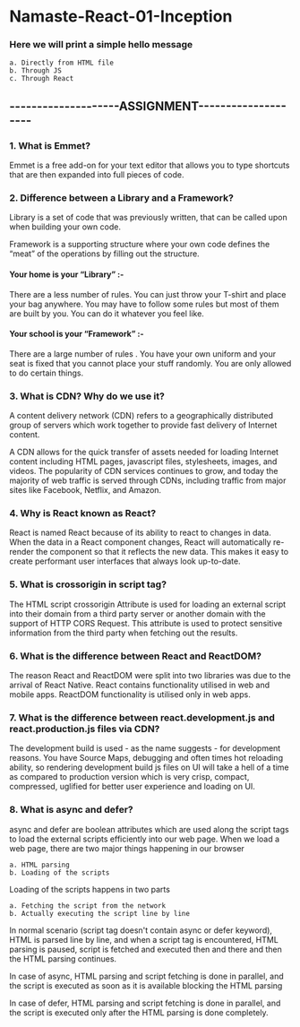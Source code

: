 # Namaste-React-01-Inception

### Here we will print a simple hello message

```
a. Directly from HTML file
b. Through JS
c. Through React
```

## --------------------ASSIGNMENT--------------------

### 1. What is Emmet?

Emmet is a free add-on for your text editor that allows you to type shortcuts that are then expanded into full pieces of code.

### 2. Difference between a Library and a Framework?

Library is a set of code that was previously written, that can be called upon when building your own code.

Framework is a supporting structure where your own code defines the “meat” of the operations by filling out the structure.

#### Your home is your “Library” :-

There are a less number of rules. You can just throw your T-shirt and place your bag anywhere. You may have to follow some rules but most of them are built by you. You can do it whatever you feel like.

#### Your school is your “Framework” :-

There are a large number of rules . You have your own uniform and your seat is fixed that you cannot place your stuff randomly. You are only allowed to do certain things.

### 3. What is CDN? Why do we use it?

A content delivery network (CDN) refers to a geographically distributed group of servers which work together to provide fast delivery of Internet content.

A CDN allows for the quick transfer of assets needed for loading Internet content including HTML pages, javascript files, stylesheets, images, and videos. The popularity of CDN services continues to grow, and today the majority of web traffic is served through CDNs, including traffic from major sites like Facebook, Netflix, and Amazon.

### 4. Why is React known as React?

React is named React because of its ability to react to changes in data. When the data in a React component changes, React will automatically re-render the component so that it reflects the new data. This makes it easy to create performant user interfaces that always look up-to-date.

### 5. What is crossorigin in script tag?

The HTML script crossorigin Attribute is used for loading an external script into their domain from a third party server or another domain with the support of HTTP CORS Request. This attribute is used to protect sensitive information from the third party when fetching out the results.

### 6. What is the difference between React and ReactDOM?

The reason React and ReactDOM were split into two libraries was due to the arrival of React Native. React contains functionality utilised in web and mobile apps.
ReactDOM functionality is utilised only in web apps.

### 7. What is the difference between react.development.js and react.production.js files via CDN?

The development build is used - as the name suggests - for development reasons. You have Source Maps, debugging and often times hot reloading ability, so rendering development build js files on UI will take a hell of a time as compared to production version which is very crisp, compact, compressed, uglified for better user experience and loading on UI.

### 8. What is async and defer?

async and defer are boolean attributes which are used along the script tags to load the external scripts efficiently into our web page.
When we load a web page, there are two major things happening in our browser

```
a. HTML parsing
b. Loading of the scripts
```

Loading of the scripts happens in two parts

```
a. Fetching the script from the network
b. Actually executing the script line by line
```

In normal scenario (script tag doesn't contain async or defer keyword), HTML is parsed line by line, and when a script tag is encountered, HTML parsing is paused, script is fetched and executed then and there and then the HTML parsing continues.

In case of async, HTML parsing and script fetching is done in parallel, and the script is executed as soon as it is available blocking the HTML parsing

In case of defer, HTML parsing and script fetching is done in parallel, and the script is executed only after the HTML parsing is done completely.
